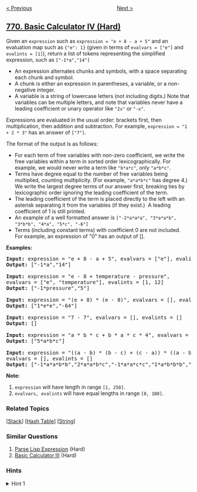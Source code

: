 <!--|This file generated by command(leetcode description); DO NOT EDIT.    |-->
<!--+----------------------------------------------------------------------+-->
<!--|@author    openset <openset.wang@gmail.com>                           |-->
<!--|@link      https://github.com/openset                                 |-->
<!--|@home      https://github.com/openset/leetcode                        |-->
<!--+----------------------------------------------------------------------+-->

[< Previous](https://github.com/openset/leetcode/tree/master/problems/max-chunks-to-make-sorted "Max Chunks To Make Sorted")
　　　　　　　　　　　　　　　　
[Next >](https://github.com/openset/leetcode/tree/master/problems/jewels-and-stones "Jewels and Stones")

## [770. Basic Calculator IV (Hard)](https://leetcode.com/problems/basic-calculator-iv "基本计算器 IV")

<p>Given an <code>expression</code>&nbsp;such as <code>expression = &quot;e + 8 - a + 5&quot;</code> and an evaluation map such as <code>{&quot;e&quot;: 1}</code> (given in terms of <code>evalvars = [&quot;e&quot;]</code> and <code>evalints = [1]</code>), return a list of tokens representing the simplified expression, such as <code>[&quot;-1*a&quot;,&quot;14&quot;]</code></p>

<ul>
	<li>An expression alternates chunks and symbols, with a space separating each chunk and symbol.</li>
	<li>A chunk is either an expression in parentheses, a variable, or a non-negative integer.</li>
	<li>A variable is a string of lowercase letters (not including digits.) Note that variables can be multiple letters, and note that variables never have a leading coefficient or unary operator like <code>&quot;2x&quot;</code> or <code>&quot;-x&quot;</code>.</li>
</ul>

<p>Expressions are evaluated in the usual order: brackets first, then multiplication, then addition and subtraction. For example, <code>expression = &quot;1 + 2 * 3&quot;</code> has an answer of <code>[&quot;7&quot;]</code>.</p>

<p>The format of the output is as follows:</p>

<ul>
	<li>For each term of free variables with non-zero coefficient, we write the free variables within a term in sorted order lexicographically. For example, we would never write a term like <code>&quot;b*a*c&quot;</code>, only <code>&quot;a*b*c&quot;</code>.</li>
	<li>Terms have degree equal to the number of free variables being multiplied, counting multiplicity. (For example, <code>&quot;a*a*b*c&quot;</code> has degree 4.) We write the largest degree terms of our answer first, breaking ties by lexicographic order ignoring the leading coefficient of the term.</li>
	<li>The leading coefficient of the term is placed directly to the left with an asterisk separating it from the variables (if they exist.)&nbsp; A leading coefficient of 1 is still printed.</li>
	<li>An example of a well formatted answer is <code>[&quot;-2*a*a*a&quot;, &quot;3*a*a*b&quot;, &quot;3*b*b&quot;, &quot;4*a&quot;, &quot;5*c&quot;, &quot;-6&quot;]</code>&nbsp;</li>
	<li>Terms (including constant terms) with coefficient 0 are not included.&nbsp; For example, an expression of &quot;0&quot; has an output of [].</li>
</ul>

<p><strong>Examples:</strong></p>

<pre>
<strong>Input:</strong> expression = &quot;e + 8 - a + 5&quot;, evalvars = [&quot;e&quot;], evalints = [1]
<strong>Output:</strong> [&quot;-1*a&quot;,&quot;14&quot;]

<strong>Input:</strong> expression = &quot;e - 8 + temperature - pressure&quot;,
evalvars = [&quot;e&quot;, &quot;temperature&quot;], evalints = [1, 12]
<strong>Output:</strong> [&quot;-1*pressure&quot;,&quot;5&quot;]

<strong>Input:</strong> expression = &quot;(e + 8) * (e - 8)&quot;, evalvars = [], evalints = []
<strong>Output:</strong> [&quot;1*e*e&quot;,&quot;-64&quot;]

<strong>Input:</strong> expression = &quot;7 - 7&quot;, evalvars = [], evalints = []
<strong>Output:</strong> []

<strong>Input:</strong> expression = &quot;a * b * c + b * a * c * 4&quot;, evalvars = [], evalints = []
<strong>Output:</strong> [&quot;5*a*b*c&quot;]

<strong>Input:</strong> expression = &quot;((a - b) * (b - c) + (c - a)) * ((a - b) + (b - c) * (c - a))&quot;,
evalvars = [], evalints = []
<strong>Output:</strong> [&quot;-1*a*a*b*b&quot;,&quot;2*a*a*b*c&quot;,&quot;-1*a*a*c*c&quot;,&quot;1*a*b*b*b&quot;,&quot;-1*a*b*b*c&quot;,&quot;-1*a*b*c*c&quot;,&quot;1*a*c*c*c&quot;,&quot;-1*b*b*b*c&quot;,&quot;2*b*b*c*c&quot;,&quot;-1*b*c*c*c&quot;,&quot;2*a*a*b&quot;,&quot;-2*a*a*c&quot;,&quot;-2*a*b*b&quot;,&quot;2*a*c*c&quot;,&quot;1*b*b*b&quot;,&quot;-1*b*b*c&quot;,&quot;1*b*c*c&quot;,&quot;-1*c*c*c&quot;,&quot;-1*a*a&quot;,&quot;1*a*b&quot;,&quot;1*a*c&quot;,&quot;-1*b*c&quot;]
</pre>

<p><strong>Note:</strong></p>

<ol>
	<li><code>expression</code> will have length in range <code>[1, 250]</code>.</li>
	<li><code>evalvars, evalints</code> will have equal lengths in range <code>[0, 100]</code>.</li>
</ol>

### Related Topics
  [[Stack](https://github.com/openset/leetcode/tree/master/tag/stack/README.md)]
  [[Hash Table](https://github.com/openset/leetcode/tree/master/tag/hash-table/README.md)]
  [[String](https://github.com/openset/leetcode/tree/master/tag/string/README.md)]

### Similar Questions
  1. [Parse Lisp Expression](https://github.com/openset/leetcode/tree/master/problems/parse-lisp-expression) (Hard)
  1. [Basic Calculator III](https://github.com/openset/leetcode/tree/master/problems/basic-calculator-iii) (Hard)

### Hints
<details>
<summary>Hint 1</summary>
One way is with a Polynomial class.  For example,

* `Poly:add(this, that)` returns the result of `this + that`.
* `Poly:sub(this, that)` returns the result of `this - that`.
* `Poly:mul(this, that)` returns the result of `this * that`.
* `Poly:evaluate(this, evalmap)` returns the polynomial after replacing all free variables with constants as specified by `evalmap`.
* `Poly:toList(this)` returns the polynomial in the correct output format.

* `Solution::combine(left, right, symbol)` returns the result of applying the binary operator represented by `symbol` to `left` and `right`.
* `Solution::make(expr)` makes a new `Poly` represented by either the constant or free variable specified by `expr`.
* `Solution::parse(expr)` parses an expression into a new `Poly`.
</details>
